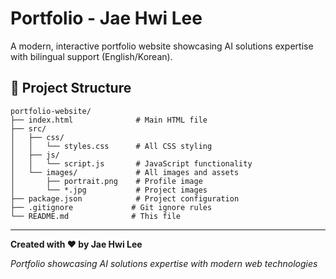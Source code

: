 # Portfolio - Jae Hwi Lee

A modern, interactive portfolio website showcasing AI solutions expertise with bilingual support (English/Korean).

## 📁 Project Structure

```
portfolio-website/
├── index.html              # Main HTML file
├── src/
│   ├── css/
│   │   └── styles.css      # All CSS styling
│   ├── js/
│   │   └── script.js       # JavaScript functionality
│   └── images/             # All images and assets
│       ├── portrait.png    # Profile image
│       └── *.jpg           # Project images
├── package.json            # Project configuration
├── .gitignore             # Git ignore rules
└── README.md              # This file
```
---

**Created with ❤️ by Jae Hwi Lee**

*Portfolio showcasing AI solutions expertise with modern web technologies*

